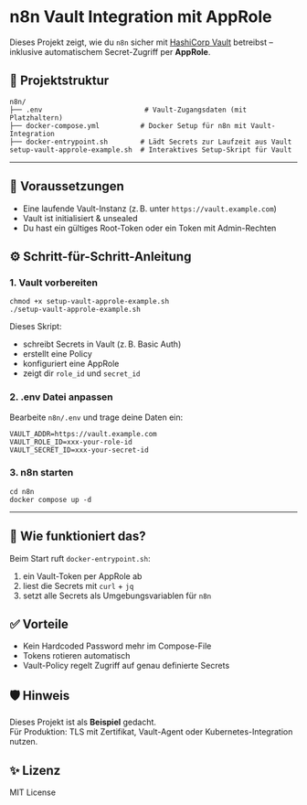 <h1>n8n Vault Integration mit AppRole</h1>

<p>Dieses Projekt zeigt, wie du <code>n8n</code> sicher mit <a href="https://www.vaultproject.io/" target="_blank">HashiCorp Vault</a> betreibst – inklusive automatischem Secret-Zugriff per <strong>AppRole</strong>.</p>

<h2>📁 Projektstruktur</h2>

<pre><code>n8n/
├── .env                         # Vault-Zugangsdaten (mit Platzhaltern)
├── docker-compose.yml          # Docker Setup für n8n mit Vault-Integration
├── docker-entrypoint.sh        # Lädt Secrets zur Laufzeit aus Vault
setup-vault-approle-example.sh  # Interaktives Setup-Skript für Vault
</code></pre>

<hr />

<h2>🔐 Voraussetzungen</h2>

<ul>
  <li>Eine laufende Vault-Instanz (z. B. unter <code>https://vault.example.com</code>)</li>
  <li>Vault ist initialisiert & unsealed</li>
  <li>Du hast ein gültiges Root-Token oder ein Token mit Admin-Rechten</li>
</ul>

<h2>⚙️ Schritt-für-Schritt-Anleitung</h2>

<h3>1. Vault vorbereiten</h3>

<pre><code>chmod +x setup-vault-approle-example.sh
./setup-vault-approle-example.sh
</code></pre>

<p>Dieses Skript:</p>
<ul>
  <li>schreibt Secrets in Vault (z. B. Basic Auth)</li>
  <li>erstellt eine Policy</li>
  <li>konfiguriert eine AppRole</li>
  <li>zeigt dir <code>role_id</code> und <code>secret_id</code></li>
</ul>

<h3>2. .env Datei anpassen</h3>

<p>Bearbeite <code>n8n/.env</code> und trage deine Daten ein:</p>

<pre><code>VAULT_ADDR=https://vault.example.com
VAULT_ROLE_ID=xxx-your-role-id
VAULT_SECRET_ID=xxx-your-secret-id
</code></pre>

<h3>3. n8n starten</h3>

<pre><code>cd n8n
docker compose up -d
</code></pre>

<hr />

<h2>🔎 Wie funktioniert das?</h2>

<p>Beim Start ruft <code>docker-entrypoint.sh</code>:</p>

<ol>
  <li>ein Vault-Token per AppRole ab</li>
  <li>liest die Secrets mit <code>curl</code> + <code>jq</code></li>
  <li>setzt alle Secrets als Umgebungsvariablen für <code>n8n</code></li>
</ol>

<h2>✅ Vorteile</h2>

<ul>
  <li>Kein Hardcoded Password mehr im Compose-File</li>
  <li>Tokens rotieren automatisch</li>
  <li>Vault-Policy regelt Zugriff auf genau definierte Secrets</li>
</ul>

<h2>🛡️ Hinweis</h2>

<p>Dieses Projekt ist als <strong>Beispiel</strong> gedacht.<br>
Für Produktion: TLS mit Zertifikat, Vault-Agent oder Kubernetes-Integration nutzen.</p>

<h2>✨ Lizenz</h2>
<p>MIT License</p>
